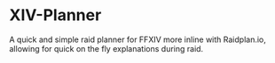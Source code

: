 # XIV-Planner
A quick and simple raid planner for FFXIV more inline with Raidplan.io, allowing for quick on the fly explanations during raid.
